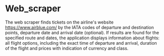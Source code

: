 # Web_scraper
The web scraper finds tickets on the airline's website https://www.airblue.com/ by the IATA codes of departure and destination points, departure date and arrival date (optional). If results are found for the specified route and dates, the application displays information about flights: all flight options, including the exact time of departure and arrival, duration of the flight and prices with indication of currency and class. 

